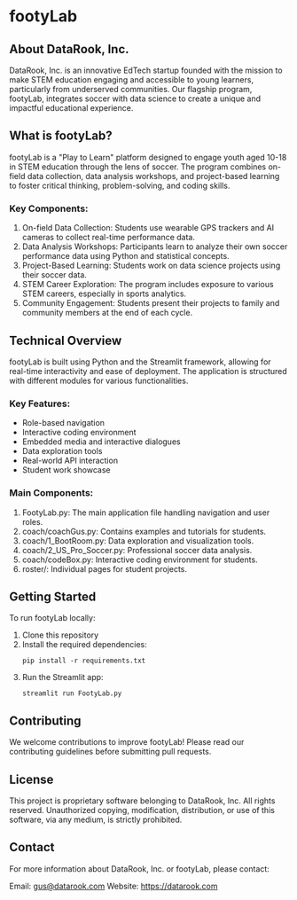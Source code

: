 # footyLab

## About DataRook, Inc.

DataRook, Inc. is an innovative EdTech startup founded with the mission to make STEM education engaging and accessible to young learners, particularly from underserved communities. Our flagship program, footyLab, integrates soccer with data science to create a unique and impactful educational experience.

## What is footyLab?

footyLab is a "Play to Learn" platform designed to engage youth aged 10-18 in STEM education through the lens of soccer. The program combines on-field data collection, data analysis workshops, and project-based learning to foster critical thinking, problem-solving, and coding skills.

### Key Components:

1. On-field Data Collection: Students use wearable GPS trackers and AI cameras to collect real-time performance data.
2. Data Analysis Workshops: Participants learn to analyze their own soccer performance data using Python and statistical concepts.
3. Project-Based Learning: Students work on data science projects using their soccer data.
4. STEM Career Exploration: The program includes exposure to various STEM careers, especially in sports analytics.
5. Community Engagement: Students present their projects to family and community members at the end of each cycle.

## Technical Overview

footyLab is built using Python and the Streamlit framework, allowing for real-time interactivity and ease of deployment. The application is structured with different modules for various functionalities.

### Key Features:

- Role-based navigation
- Interactive coding environment
- Embedded media and interactive dialogues
- Data exploration tools
- Real-world API interaction
- Student work showcase

### Main Components:

1. FootyLab.py: The main application file handling navigation and user roles.
2. coach/coachGus.py: Contains examples and tutorials for students.
3. coach/1_BootRoom.py: Data exploration and visualization tools.
4. coach/2_US_Pro_Soccer.py: Professional soccer data analysis.
5. coach/codeBox.py: Interactive coding environment for students.
6. roster/: Individual pages for student projects.

## Getting Started

To run footyLab locally:

1. Clone this repository
2. Install the required dependencies:
   ```
   pip install -r requirements.txt
   ```
3. Run the Streamlit app:
   ```
   streamlit run FootyLab.py
   ```

## Contributing

We welcome contributions to improve footyLab! Please read our contributing guidelines before submitting pull requests.

## License

This project is proprietary software belonging to DataRook, Inc. 
All rights reserved. Unauthorized copying, modification, distribution, 
or use of this software, via any medium, is strictly prohibited.

## Contact

For more information about DataRook, Inc. or footyLab, please contact:

Email: gus@datarook.com
Website: https://datarook.com
